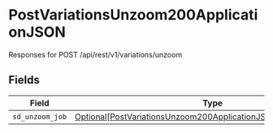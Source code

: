 # PostVariationsUnzoom200ApplicationJSON

Responses for POST /api/rest/v1/variations/unzoom


## Fields

| Field                                                                                                                                             | Type                                                                                                                                              | Required                                                                                                                                          | Description                                                                                                                                       |
| ------------------------------------------------------------------------------------------------------------------------------------------------- | ------------------------------------------------------------------------------------------------------------------------------------------------- | ------------------------------------------------------------------------------------------------------------------------------------------------- | ------------------------------------------------------------------------------------------------------------------------------------------------- |
| `sd_unzoom_job`                                                                                                                                   | [Optional[PostVariationsUnzoom200ApplicationJSONSDUnzoomOutput]](../../models/operations/postvariationsunzoom200applicationjsonsdunzoomoutput.md) | :heavy_minus_sign:                                                                                                                                | N/A                                                                                                                                               |